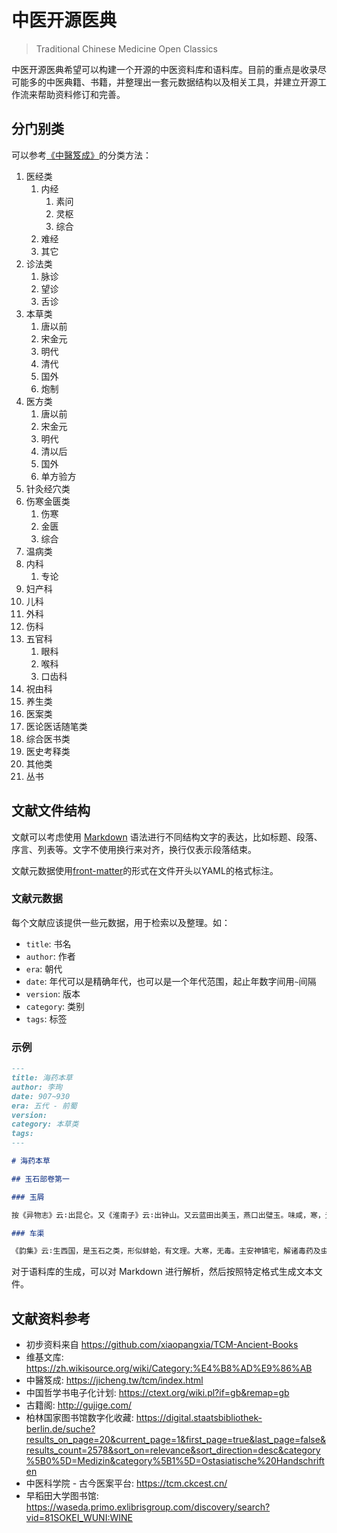 # 中医开源医典

> Traditional Chinese Medicine Open Classics

中医开源医典希望可以构建一个开源的中医资料库和语料库。目前的重点是收录尽可能多的中医典籍、书籍，并整理出一套元数据结构以及相关工具，并建立开源工作流来帮助资料修订和完善。

## 分门别类

可以参考[《中醫笈成》](https://jicheng.tw/tcm/book/index.html)的分类方法：

1. 医经类
   1. 内经
      1. 素问
      2. 灵枢
      3. 综合
   2. 难经
   3. 其它
2. 诊法类
   1. 脉诊
   2. 望诊
   3. 舌诊
3. 本草类
   1. 唐以前
   2. 宋金元
   3. 明代
   4. 清代
   5. 国外
   6. 炮制
4. 医方类
   1. 唐以前
   2. 宋金元
   3. 明代
   4. 清以后
   5. 国外
   6. 单方验方
5. 针灸经穴类
6. 伤寒金匮类
   1. 伤寒
   2. 金匮
   3. 综合
7. 温病类
8. 内科
   1. 专论
9. 妇产科
10. 儿科
11. 外科
12. 伤科
13. 五官科
    1.  眼科
    2.  喉科
    3.  口齿科
14. 祝由科
15. 养生类
16. 医案类
17. 医论医话随笔类
18. 综合医书类
19. 医史考释类
20. 其他类
21. 丛书


## 文献文件结构

文献可以考虑使用 [Markdown](https://zh.wikipedia.org/wiki/Markdown) 语法进行不同结构文字的表达，比如标题、段落、序言、列表等。文字不使用换行来对齐，换行仅表示段落结束。

文献元数据使用[front-matter](https://jekyllrb.com/docs/front-matter/)的形式在文件开头以YAML的格式标注。

### 文献元数据

每个文献应该提供一些元数据，用于检索以及整理。如：

* `title`: 书名
* `author`: 作者
* `era`: 朝代
* `date`: 年代可以是精确年代，也可以是一个年代范围，起止年数字间用`~`间隔
* `version`: 版本
* `category`: 类别
* `tags`: 标签

### 示例


```markdown
---
title: 海药本草
author: 李珣
date: 907~930
era: 五代 - 前蜀
version:
category: 本草类
tags:
---

# 海药本草

## 玉石部卷第一

### 玉屑

按《异物志》云∶出昆仑。又《淮南子》云∶出钟山。又云蓝田出美玉，燕口出璧玉。味咸，寒，无毒。主消渴，滋养五脏，止烦躁，宜共金银、麦门冬等同煎服之，甚有所益。《仙经》云∶服玉如玉化水法，在《淮南三十六水法》中载。又《别宝经》云∶凡石韫玉，但夜将石映灯看之，内有红光，明如初出日，便知有玉。《楚记》∶卞和三献玉不鉴，所以遭刖足。后有辨者，映灯验之，方知玉在石内，乃为玉玺，价可重连城也。（《大观》卷三页９，《政和》页８２，《纲目》页６１４）

### 车渠

《韵集》云∶生西国，是玉石之类，形似蚌蛤，有文理。大寒，无毒。主安神镇宅，解诸毒药及虫螫。以玳瑁一片、车渠等，同以人乳磨服，极验也。又《西域记》云∶重堂殿梁檐，皆以七宝饰之，此其一也。（《大观》卷三页３７，《政和》页９６，《纲目》页１６４７）

```

对于语料库的生成，可以对 Markdown 进行解析，然后按照特定格式生成文本文件。

## 文献资料参考

* 初步资料来自 https://github.com/xiaopangxia/TCM-Ancient-Books
* 维基文库: https://zh.wikisource.org/wiki/Category:%E4%B8%AD%E9%86%AB
* 中醫笈成: https://jicheng.tw/tcm/index.html
* 中国哲学书电子化计划: https://ctext.org/wiki.pl?if=gb&remap=gb
* 古籍阁: http://gujige.com/
* 柏林国家图书馆数字化收藏: https://digital.staatsbibliothek-berlin.de/suche?results_on_page=20&current_page=1&first_page=true&last_page=false&results_count=2578&sort_on=relevance&sort_direction=desc&category%5B0%5D=Medizin&category%5B1%5D=Ostasiatische%20Handschriften
* 中医科学院 - 古今医案平台: https://tcm.ckcest.cn/
* 早稻田大学图书馆: https://waseda.primo.exlibrisgroup.com/discovery/search?vid=81SOKEI_WUNI:WINE
